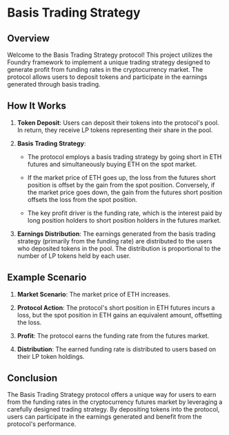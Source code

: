 Basis Trading Strategy
======================

Overview
------------

Welcome to the Basis Trading Strategy protocol! This project utilizes the Foundry framework to implement a unique trading strategy designed to generate profit from funding rates in the cryptocurrency market. The protocol allows users to deposit tokens and participate in the earnings generated through basis trading.

How It Works
------------

1.  **Token Deposit**: Users can deposit their tokens into the protocol's pool. In return, they receive LP tokens representing their share in the pool.
    
2.  **Basis Trading Strategy**:
    
    *   The protocol employs a basis trading strategy by going short in ETH futures and simultaneously buying ETH on the spot market.
        
    *   If the market price of ETH goes up, the loss from the futures short position is offset by the gain from the spot position. Conversely, if the market price goes down, the gain from the futures short position offsets the loss from the spot position.
        
    *   The key profit driver is the funding rate, which is the interest paid by long position holders to short position holders in the futures market.
        
3.  **Earnings Distribution**: The earnings generated from the basis trading strategy (primarily from the funding rate) are distributed to the users who deposited tokens in the pool. The distribution is proportional to the number of LP tokens held by each user.
    
    
Example Scenario
----------------

1.  **Market Scenario**: The market price of ETH increases.
    
2.  **Protocol Action**: The protocol's short position in ETH futures incurs a loss, but the spot position in ETH gains an equivalent amount, offsetting the loss.
    
3.  **Profit**: The protocol earns the funding rate from the futures market.
    
4.  **Distribution**: The earned funding rate is distributed to users based on their LP token holdings.
    

Conclusion
----------

The Basis Trading Strategy protocol offers a unique way for users to earn from the funding rates in the cryptocurrency futures market by leveraging a carefully designed trading strategy. By depositing tokens into the protocol, users can participate in the earnings generated and benefit from the protocol's performance.